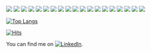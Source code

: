 



<img src="https://img.icons8.com/color/48/000000/html-5--v1.png"/> <img src="https://img.icons8.com/color/48/000000/css3.png"/>
 <img src="https://img.icons8.com/color/48/000000/javascript--v1.png"/> <img src="https://img.icons8.com/color/48/000000/react-native.png"/>   <img src="https://img.icons8.com/color/48/000000/nodejs.png"/> <img src="https://img.icons8.com/color/48/000000/mongodb.png"/> <img src="https://img.icons8.com/color/48/000000/bootstrap.png"/> <img src="https://img.icons8.com/color/48/000000/git.png"/> <img src="https://img.icons8.com/material-outlined/48/000000/github.png"/> <img src="https://img.icons8.com/color/48/000000/npm.png"/> <img src="https://img.icons8.com/ios-filled/50/000000/sql.png"/>  <img src="https://img.icons8.com/color/48/000000/typescript.png"/>  <img src="https://img.icons8.com/color/48/000000/sass.png"/> <img src="https://img.icons8.com/fluent/48/000000/docker.png"/> <img src="https://img.icons8.com/color/48/000000/kubernetes.png"/> <img src="https://img.icons8.com/color/48/4a90e2/mysql-logo.png"/> <img src="https://img.icons8.com/color/48/4a90e2/material-ui.png"/> <img src="https://img.icons8.com/fluent/48/4a90e2/visual-studio-code-2019.png"/> <img src="https://img.icons8.com/color/48/4a90e2/command-line.png"/>



[![Top Langs](https://github-readme-stats.vercel.app/api/top-langs/?username=Matrix-citizen&layout=compact&card_width=1000)](https://github.com/Matrix-citizen/github-readme-stats)



[![Hits](https://hits.seeyoufarm.com/api/count/incr/badge.svg?url=https%3A%2F%2Fgithub.com%2FMatrix-citizen&count_bg=%2379C83D&title_bg=%23555555&icon=&icon_color=%23E7E7E7&title=hits&edge_flat=false)](https://hits.seeyoufarm.com)


<!-- Actual text -->

You can find me on [![LinkedIn][1.2]][1].

<!-- Icons -->

[1.2]: https://img.icons8.com/material-rounded/24/4a90e2/linkedin--v1.png (LinkedIn icon)

<!-- Links to your social media accounts -->

[1]: https://www.linkedin.com/in/rostyslav-klyba-9a780510b/
